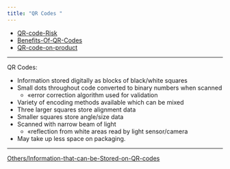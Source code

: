 ```yaml
---
title: "QR Codes "
--- 
```

- [QR-code-Risk](Others/QR-code-Risk.md)
- [Benefits-Of-QR-Codes](Others/Benefits-Of-QR-Codes.md)
- [QR-code-on-product](Others/QR-code-on-product.md)
---

QR Codes:
- Information stored digitally as blocks of black/white squares  
- Small dots throughout code converted to binary numbers when scanned  
	- «error correction algorithm used for validation  
- Variety of encoding methods available which can be mixed  
- Three larger squares store alignment data  
- Smaller squares store angle/size data  
- Scanned with narrow beam of light  
	 - «reflection from white areas read by light sensor/camera  
- May take up less space on packaging.

---
 [Others/Information-that-can-be-Stored-on-QR-codes](Others/Information-that-can-be-Stored-on-QR-codes.md)

